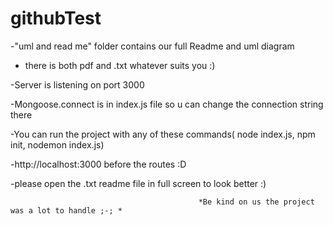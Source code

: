 # githubTest

-"uml and read me" folder contains our full Readme and uml diagram

- there is both pdf and .txt  whatever suits you :)

-Server is listening on port 3000

-Mongoose.connect is in index.js file so u can change the connection string there

-You can run the project with any of these commands( node index.js, npm init, nodemon index.js)

-http://localhost:3000 before the routes :D

-please open the .txt readme file in full screen to look better :)


                                              *Be kind on us the project was a lot to handle ;-; *
